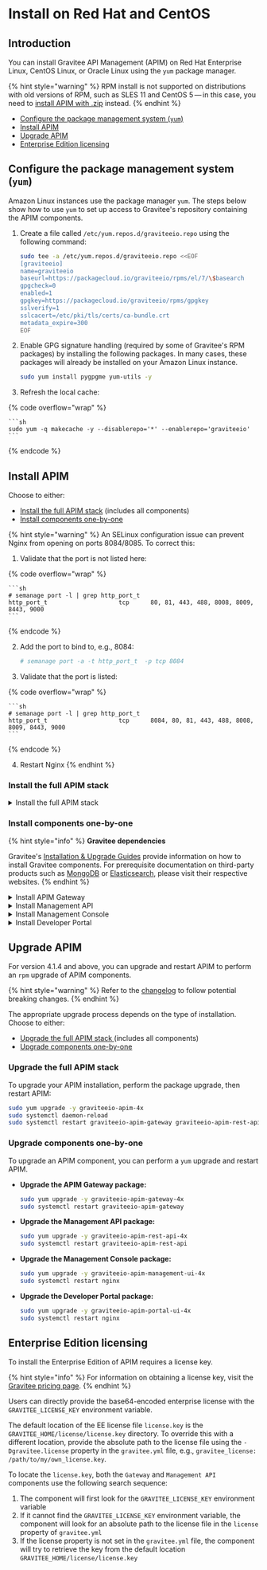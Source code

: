 # Install on Red Hat and CentOS

## Introduction

You can install Gravitee API Management (APIM) on Red Hat Enterprise Linux, CentOS Linux, or Oracle Linux using the `yum` package manager.

{% hint style="warning" %}
RPM install is not supported on distributions with old versions of RPM, such as SLES 11 and CentOS 5 — in this case, you need to [install APIM with .zip](install-with-.zip.md) instead.
{% endhint %}

* [Configure the package management system (`yum`)](install-on-red-hat-and-centos.md#configure-the-package-management-system-yum)
* [Install APIM](install-on-red-hat-and-centos.md#install-apim)
* [Upgrade APIM](install-on-red-hat-and-centos.md#upgrade-apim)
* [Enterprise Edition licensing](install-on-red-hat-and-centos.md#enterprise-edition-licensing)

## Configure the package management system (`yum`)

Amazon Linux instances use the package manager `yum`. The steps below show how to use `yum` to set up access to Gravitee's repository containing the APIM components.

1.  Create a file called `/etc/yum.repos.d/graviteeio.repo` using the following command:

    ```sh
    sudo tee -a /etc/yum.repos.d/graviteeio.repo <<EOF
    [graviteeio]
    name=graviteeio
    baseurl=https://packagecloud.io/graviteeio/rpms/el/7/\$basearch
    gpgcheck=0
    enabled=1
    gpgkey=https://packagecloud.io/graviteeio/rpms/gpgkey
    sslverify=1
    sslcacert=/etc/pki/tls/certs/ca-bundle.crt
    metadata_expire=300
    EOF
    ```
2.  Enable GPG signature handling (required by some of Gravitee's RPM packages) by installing the following packages. In many cases, these packages will already be installed on your Amazon Linux instance.

    ```sh
    sudo yum install pygpgme yum-utils -y
    ```
3. Refresh the local cache:

{% code overflow="wrap" %}
````
```sh
sudo yum -q makecache -y --disablerepo='*' --enablerepo='graviteeio'
```
````
{% endcode %}

## Install APIM

Choose to either:

* [Install the full APIM stack](install-on-red-hat-and-centos.md#install-the-full-apim-stack) (includes all components)
* [Install components one-by-one](install-on-red-hat-and-centos.md#install-the-components-one-by-one)

{% hint style="warning" %}
An SELinux configuration issue can prevent Nginx from opening on ports 8084/8085. To correct this:

1. Validate that the port is not listed here:

{% code overflow="wrap" %}
````
```sh
# semanage port -l | grep http_port_t
http_port_t                    tcp      80, 81, 443, 488, 8008, 8009, 8443, 9000
```
````
{% endcode %}

2.  Add the port to bind to, e.g., 8084:

    ```sh
    # semanage port -a -t http_port_t  -p tcp 8084
    ```
3. Validate that the port is listed:

{% code overflow="wrap" %}
````
```sh
# semanage port -l | grep http_port_t
http_port_t                    tcp      8084, 80, 81, 443, 488, 8008, 8009, 8443, 9000
```
````
{% endcode %}

4. Restart Nginx
{% endhint %}

### Install the full APIM stack

<details>

<summary>Install the full APIM stack</summary>

#### Prerequisites

Before you install the full APIM stack, you must complete the following configuration.

1. Ensure you have configured your package management system, as described in [Configure the package management system (yum)](install-on-red-hat-and-centos.md#configure-the-package-management-system-yum)
2.  Install Nginx by running the following commands:

    ```sh
    sudo yum install epel-release
    sudo yum install nginx
    ```

#### Install the APIM stack without dependencies

To install the APIM package only, run the following command:

```sh
sudo yum install graviteeio-apim-4x
```

#### Install the APIM stack with dependencies

The following command installs both the APIM package and third-party repositories:

```sh
curl -L https://bit.ly/install-apim-4x | bash
```

#### Run APIM with `systemd`

To start up the APIM components, run the following commands:

```sh
sudo systemctl daemon-reload
sudo systemctl start graviteeio-apim-gateway graviteeio-apim-rest-api
sudo systemctl restart nginx
```

#### Check the APIM components are running

When all components are started, you can run a quick test by checking these URLs:

* **APIM Gateway:** `http://localhost:8082/`
* **APIM API:** `http://localhost:8083/management/organizations/DEFAULT/environments/DEFAULT/apis`
* **APIM Management:** `http://localhost:8084/`
* **APIM Portal:** `http://localhost:8085/`

</details>

### Install components one-by-one

{% hint style="info" %}
**Gravitee dependencies**

Gravitee's [Installation & Upgrade Guides](../) provide information on how to install Gravitee components. For prerequisite documentation on third-party products such as [MongoDB](https://www.mongodb.com/docs/v7.0/tutorial/install-mongodb-on-red-hat/) or [Elasticsearch](https://www.elastic.co/guide/en/elasticsearch/reference/8.11/rpm.html), please visit their respective websites.
{% endhint %}

<details>

<summary>Install APIM Gateway</summary>

#### Prerequisites

The following steps assume you have configured your package management system as described in [Configure the package management system (yum).](install-on-red-hat-and-centos.md#configure-the-package-management-system-yum)

#### Install the APIM Gateway package

To install the last stable version of the Gravitee API Management (APIM) Gateway, run the following command:

```sh
sudo yum install -y graviteeio-apim-gateway-4x
```

#### Run APIM Gateway

These steps assume that you are using the default settings.

To configure APIM Gateway to start automatically when the system boots up, run the following commands:

```sh
sudo systemctl daemon-reload
sudo systemctl enable graviteeio-apim-gateway
```

To start and stop APIM Gateway, run the following commands:

```sh
sudo systemctl start graviteeio-apim-gateway
sudo systemctl stop graviteeio-apim-gateway
```

These commands provide no feedback as to whether APIM Gateway started successfully. This information is written to the log files located in `/opt/graviteeio/apim/gateway/logs/`.

#### View the logs

When `systemd` logging is enabled, the logging information is available using the `journalctl` commands.

To tail the journal, run the following command:

```sh
sudo journalctl -f
```

To list journal entries for the APIM Gateway service, run the following command:

```sh
sudo journalctl --unit graviteeio-apim-gateway
```

To list journal entries for the APIM Gateway service starting from a given time, run the following command:

```sh
sudo journalctl --unit graviteeio-apim-gateway --since  "2020-01-30 12:13:14"
```

</details>

<details>

<summary>Install Management API</summary>

#### Prerequisites

The following steps assume you have configured your package management system as described in [Configure the package management system (yum).](install-on-red-hat-and-centos.md#configure-the-package-management-system-yum)

#### Install the Management API package

To install the last stable version of the management API, run the following command:

```sh
sudo yum install -y graviteeio-apim-rest-api-4x
```

#### Run the management API

These steps assume that you are using the default settings.

To configure the Management API to start automatically when the system boots up, run the following commands:

```sh
$ sudo systemctl daemon-reload
$ sudo systemctl enable graviteeio-apim-rest-api
```

To start and stop the management API, run the following commands:

```sh
$ sudo systemctl start graviteeio-apim-rest-api
$ sudo systemctl stop graviteeio-apim-rest-api
```

These commands provide no feedback as to whether the Management API started successfully. This information is written to the log files located in `/opt/graviteeio/apim/rest-api/logs/`.

#### View the logs

When `systemd` logging is enabled, the logging information is available using the `journalctl` commands.

To tail the journal, run the following command:

```sh
sudo journalctl -f
```

To list journal entries for the Management API service, run the following command:

```sh
sudo journalctl --unit graviteeio-apim-rest-api
```

To list journal entries for the Management API service starting from a given time, run the following command:

```sh
sudo journalctl --unit graviteeio-apim-rest-api --since  "2020-01-30 12:13:14"
```

</details>

<details>

<summary>Install Management Console</summary>

#### Prerequisites

Before you install the Management Console, you must complete the following configuration.

1. Ensure you have configured your package management system, as described in [Configure the package management system (yum).](install-on-red-hat-and-centos.md#configure-the-package-management-system-yum)
2. [Install and run the Management API.](install-on-red-hat-and-centos.md#install-management-api)
3. Install Nginx by running the following commands:

```sh
$ sudo yum install epel-release
$ sudo yum install nginx
```

#### Install the Management Console package

To install the last stable version of the Management Console, run the following command:

```sh
$ sudo yum install -y graviteeio-apim-management-ui-4x
```

#### Run the Management Console

The Management Console is based on Nginx.

To configure the Management Console to start automatically when the system boots up, run the following commands:

```sh
$ sudo systemctl daemon-reload
$ sudo systemctl enable nginx
```

To start and stop Nginx, run the following commands:

```sh
$ sudo systemctl start nginx
$ sudo systemctl stop nginx
```

#### View the logs

When `systemd` logging is enabled, the logging information is available using the `journalctl` commands.

To tail the journal, run the following command:

```sh
sudo journalctl -f
```

To list journal entries for the Nginx service, run the following command:

```sh
sudo journalctl --unit nginx
```

To list journal entries for the Nginx service starting from a given time, run the following command:

```sh
sudo journalctl --unit nginx --since  "2020-01-30 12:13:14"
```

</details>

<details>

<summary>Install Developer Portal</summary>

#### Prerequisites

Before you install the Developer Portal, you must complete the following configuration.

1. Ensure you have configured your package management system, as described in [Configure the package management system (yum).](install-on-red-hat-and-centos.md#configure-the-package-management-system-yum)
2. [Install and run the Management API.](install-on-red-hat-and-centos.md#install-management-api)
3. Install Nginx by running the following commands:

```sh
$ sudo yum install epel-release
$ sudo yum install nginx
```

#### Install the Developer Portal package

To install the last stable version of The Developer Portal , run the following command:

```sh
sudo yum install -y graviteeio-apim-portal-ui-4x
```

#### Run the Developer Portal

The Developer Portal is based on Nginx.

To configure the Developer Portal to start automatically when the system boots up, run the following commands:

```sh
$ sudo systemctl daemon-reload
$ sudo systemctl enable nginx
```

To start and stop Nginx, run the following commands:

```sh
$ sudo systemctl start nginx
$ sudo systemctl stop nginx
```

#### View the logs

When `systemd` logging is enabled, the logging information is available using the `journalctl` commands.

To tail the journal, run the following command:

```sh
sudo journalctl -f
```

To list journal entries for the Nginx service, run the following command:

```sh
sudo journalctl --unit nginx
```

To list journal entries for the Nginx service starting from a given time, run the following command:

```sh
sudo journalctl --unit nginx --since  "2020-01-30 12:13:14"
```

</details>

## Upgrade APIM

For version 4.1.4 and above, you can upgrade and restart APIM to perform an `rpm` upgrade of APIM components.

{% hint style="warning" %}
Refer to the [changelog](../../../releases-and-changelog/changelog/apim-4.4.x) to follow potential breaking changes.
{% endhint %}

The appropriate upgrade process depends on the type of installation. Choose to either:

* [Upgrade the full APIM stack ](install-on-red-hat-and-centos.md#upgrade-the-full-apim-stack)(includes all components)
* [Upgrade components one-by-one](install-on-red-hat-and-centos.md#upgrade-components-one-by-one)

### Upgrade the full APIM stack

To upgrade your APIM installation, perform the package upgrade, then restart APIM:

```sh
sudo yum upgrade -y graviteeio-apim-4x
sudo systemctl daemon-reload
sudo systemctl restart graviteeio-apim-gateway graviteeio-apim-rest-api nginx
```

### Upgrade components one-by-one

To upgrade an APIM component, you can perform a `yum` upgrade and restart APIM.

*   **Upgrade the APIM Gateway package:**

    ```sh
    sudo yum upgrade -y graviteeio-apim-gateway-4x
    sudo systemctl restart graviteeio-apim-gateway
    ```
*   **Upgrade the Management API package:**

    ```sh
    sudo yum upgrade -y graviteeio-apim-rest-api-4x
    sudo systemctl restart graviteeio-apim-rest-api
    ```
*   **Upgrade the Management Console package:**

    ```sh
    sudo yum upgrade -y graviteeio-apim-management-ui-4x
    sudo systemctl restart nginx
    ```
*   **Upgrade the Developer Portal package:**

    ```sh
    sudo yum upgrade -y graviteeio-apim-portal-ui-4x
    sudo systemctl restart nginx
    ```

## Enterprise Edition licensing

To install the Enterprise Edition of APIM requires a license key.

{% hint style="info" %}
For information on obtaining a license key, visit the [Gravitee pricing page](https://www.gravitee.io/pricing).
{% endhint %}

Users can directly provide the base64-encoded enterprise license with the `GRAVITEE_LICENSE_KEY` environment variable.

The default location of the EE license file `license.key` is the `GRAVITEE_HOME/license/license.key` directory. To override this with a different location, provide the absolute path to the license file using the `-Dgravitee.license` property in the `gravitee.yml` file, e.g., `gravitee_license: /path/to/my/own_license.key`.

To locate the `license.key`, both the `Gateway` and `Management API` components use the following search sequence:

1. The component will first look for the `GRAVITEE_LICENSE_KEY` environment variable
2. If it cannot find the `GRAVITEE_LICENSE_KEY` environment variable, the component will look for an absolute path to the license file in the `license` property of `gravitee.yml`
3. If the license property is not set in the `gravitee.yml` file, the component will try to retrieve the key from the default location `GRAVITEE_HOME/license/license.key`
